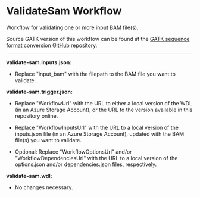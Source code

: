 # ValidateSam Workflow
Workflow for validating one or more input BAM file(s).

Source GATK version of this workflow can be found at the [GATK sequence format conversion GitHub repository](https://github.com/gatk-workflows/seq-format-validation/blob/master/validate-bam.wdl).

---

**validate-sam.inputs.json:** 

* Replace "input_bam" with the filepath to the BAM file you want to validate.

**validate-sam.trigger.json:**

* Replace "WorkflowUrl" with the URL to either a local version of the WDL (in an Azure Storage Account), or the URL to the version available in this repository online.

* Replace "WorkflowInputsUrl" with the URL to a local version of the inputs.json file (in an Azure Storage Account), updated with the BAM file(s) you want to validate.

* Optional: Replace "WorkflowOptionsUrl" and/or "WorkflowDependenciesUrl" with the URL to a local version of the options.json and/or dependencies.json files, respectively.

**validate-sam.wdl:**

* No changes necessary.
